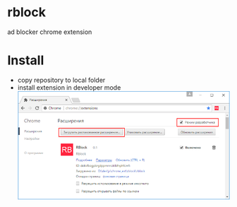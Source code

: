 # rblock 
ad blocker  chrome extension

# Install

* copy repository to local folder
* install extension in developer mode
![Install extension](https://github.com/rustamspl/rblock/blob/master/install/screen.png)
